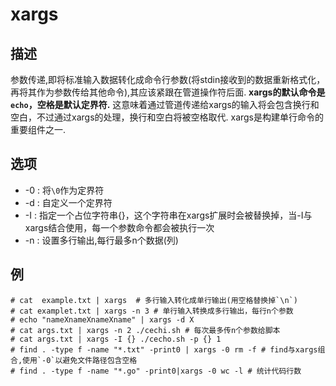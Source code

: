# xargs

## 描述

参数传递,即将标准输入数据转化成命令行参数(将stdin接收到的数据重新格式化，再将其作为参数传给其他命令),其应该紧跟在管道操作符后面.
**xargs的默认命令是`echo`，空格是默认定界符.** 这意味着通过管道传递给xargs的输入将会包含换行和空白，不过通过xargs的处理，换行和空白将被空格取代.
xargs是构建单行命令的重要组件之一.


## 选项

- -0 : 将`\0`作为定界符
- -d : 自定义一个定界符
- -I : 指定一个占位字符串{}，这个字符串在xargs扩展时会被替换掉，当-I与xargs结合使用，每一个参数命令都会被执行一次
- -n : 设置多行输出,每行最多n个数据(列)

## 例

    # cat  example.txt | xargs  # 多行输入转化成单行输出(用空格替换掉`\n`)
    # cat examplet.txt | xargs -n 3 # 单行输入转换成多行输出，每行n个参数
    # echo "nameXnameXnameXname" | xargs -d X
    # cat args.txt | xargs -n 2 ./cechi.sh # 每次最多传n个参数给脚本
    # cat args.txt | xargs -I {} ./cecho.sh -p {} 1
    # find . -type f -name "*.txt" -print0 | xargs -0 rm -f # find与xargs组合,使用`-0`以避免文件路径包含空格
    # find . -type f -name "*.go" -print0|xargs -0 wc -l # 统计代码行数
